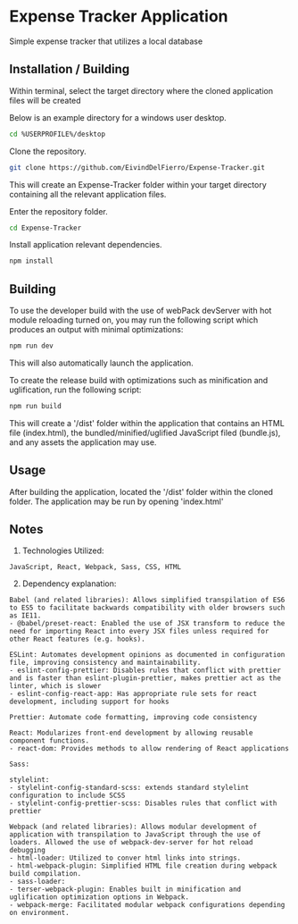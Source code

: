 # Expense Tracker Application

Simple expense tracker that utilizes a local database

## Installation / Building

Within terminal, select the target directory where the cloned application files will be created

Below is an example directory for a windows user desktop.

```bash
cd %USERPROFILE%/desktop
```

Clone the repository.

```bash
git clone https://github.com/EivindDelFierro/Expense-Tracker.git
```

This will create an Expense-Tracker folder within your target directory containing all the relevant application files.

Enter the repository folder.

```bash
cd Expense-Tracker
```

Install application relevant dependencies.

```bash
npm install
```

## Building

To use the developer build with the use of webPack devServer with hot module reloading turned on, you may run the following script which produces an output with minimal optimizations:

```bash
npm run dev
```

This will also automatically launch the application.

To create the release build with optimizations such as minification and uglification, run the following script:

```bash
npm run build
```

This will create a '/dist' folder within the application that contains an HTML file (index.html), the bundled/minified/uglified JavaScript filed (bundle.js), and any assets the application may use.

## Usage

After building the application, located the '/dist' folder within the cloned folder.
The application may be run by opening 'index.html'

## Notes

1. Technologies Utilized:

```
JavaScript, React, Webpack, Sass, CSS, HTML
```

2. Dependency explanation:

```
Babel (and related libraries): Allows simplified transpilation of ES6 to ES5 to facilitate backwards compatibility with older browsers such as IE11.
- @babel/preset-react: Enabled the use of JSX transform to reduce the need for importing React into every JSX files unless required for other React features (e.g. hooks).

ESLint: Automates development opinions as documented in configuration file, improving consistency and maintainability.
- eslint-config-prettier: Disables rules that conflict with prettier and is faster than eslint-plugin-prettier, makes prettier act as the linter, which is slower
- eslint-config-react-app: Has appropriate rule sets for react development, including support for hooks

Prettier: Automate code formatting, improving code consistency

React: Modularizes front-end development by allowing reusable component functions.
- react-dom: Provides methods to allow rendering of React applications

Sass:

stylelint:
- stylelint-config-standard-scss: extends standard stylelint configuration to include SCSS
- stylelint-config-prettier-scss: Disables rules that conflict with prettier

Webpack (and related libraries): Allows modular development of application with transpilation to JavaScript through the use of loaders. Allowed the use of webpack-dev-server for hot reload debugging
- html-loader: Utilized to conver html links into strings.
- html-webpack-plugin: Simplified HTML file creation during webpack build compilation.
- sass-loader:
- terser-webpack-plugin: Enables built in minification and uglification optimization options in Webpack.
- webpack-merge: Facilitated modular webpack configurations depending on environment.
```
